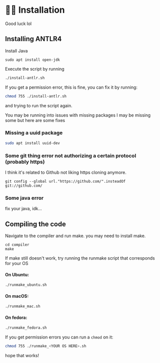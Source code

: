 # 👩‍💻 Installation

Good luck lol


## Installing ANTLR4

Install Java

```
sudo apt install open-jdk
```

Execute the script by running

```bash
./install-antlr.sh
```

If you get a permission error, this is fine, you can fix it by running: 

```bash 
chmod 755 ./install-antlr.sh
```

and trying to run the script again.

You may be running into issues with missing packages I may be missing some but here are some fixes

### Missing a uuid package

```bash 
sudo apt install uuid-dev
```

### Some git thing error not authorizing a certain protocol (probably https)

I think it's related to Github not liking https cloning anymore.
```
git config --global url."https://github.com/".insteadOf git://github.com/
```

### Some java error
fix your java, idk...


## Compiling the code

Navigate to the compiler and run make. you may need to install make.

```
cd compiler
make
```

If make still doesn't work, try running the runmake script that corresponds for your OS

#### On Ubuntu: 

```bash
./runmake_ubuntu.sh
```

#### On macOS: 

```bash
./runmake_mac.sh
```

#### On fedora: 

```bash
./runmake_fedora.sh
```

If you get permission errors you can run a `chmod` on it:
 
```bash 
chmod 755 ./runmake_<YOUR OS HERE>.sh
```

hope that works!
